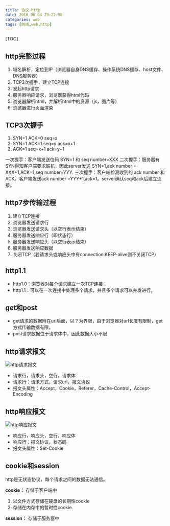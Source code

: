 ```yaml
---
title: 协议-http
date: 2016-06-04 23:22:58
categories: web
tags: [网络,web,http]
---
```


[TOC]

<!--more-->

## http完整过程

1. 域名解析，定位到IP（浏览器自身DNS缓存、操作系统DNS缓存、host文件、DNS服务器）
2. TCP3次握手，建立TCP连接
3. 发起http请求
4. 服务器响应请求，浏览器获得html代码
5. 浏览器解析html，并解析html中的资源（js，图片等）
6. 浏览器进行页面渲染

## TCP3次握手

1. SYN=1 ACK=0 seq=x
2. SYN=1 ACK=1 seq=y ack=x+1
3. ACK=1 seq=x+1 ack=y+1

一次握手：客户端发送位码 SYN=1 和 seq number=XXX
二次握手：服务器有SYN得知客户端要求联机，因此server发送 SYN=1,ack number = XXX+1,ACK=1,seq number=YYY.
三次握手：客户端检测收到的 ack number 和 ACK。客户端发送ack number =YYY+1,ack=1。server确认seq和ack后建立连接。

## http7步传输过程

1. 建立TCP连接
2. 浏览器发送请求行
3. 浏览器发送请求头（以空行表示结束）
4. 服务器发送响应行（即状态行）
5. 服务器发送响应头（以空行表示结束）
6. 服务器发送响应数据
7. 关闭TCP（若请求头或响应头中有connection:KEEP-alive则不关闭TCP）

## http1.1
- http1.0：浏览器对每个请求建立一次TCP连接；
- http1.1：可以在一次连接中处理多个请求，并且多个请求可以并发进行。

## get和post
- get请求的数据附在url后面，以？为界限，由于浏览器对url长度有限制，get方式传输数据有限。  
- post请求数据位于请求体中，因此数据大小不限

## http请求报文

![http请求报文](http://7xlgbq.com1.z0.glb.clouddn.com/http1.jpg)

- 请求行，请求头，空行，请求体
- 请求行：请求方式，请求url，报文协议
- 报文头属性：Accept，Cookie，Referer，Cache-Control，Accept-Encoding

## http响应报文

![http响应报文](http://7xlgbq.com1.z0.glb.clouddn.com/http2.jpg)

- 响应行，响应头，空行，响应体
- 响应行：报文协议，状态码
- 报文头属性：Set-Cookie

## cookie和session
http是无状态协议，每个请求之间的数据无法通信。

**cookie：** 存储于客户端中
1. 以文件方式存储在硬盘的长期性cookie
2. 存储在内存中的暂时性cookie

**session：** 存储于服务器中





